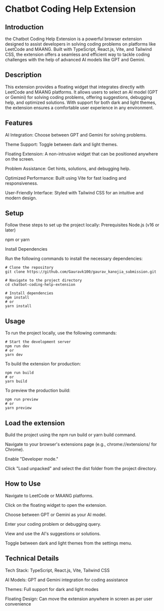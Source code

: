 
# Chatbot Coding Help Extension


## Introduction
the Chatbot Coding Help Extension is a powerful browser extension designed to assist developers in solving coding problems on platforms like LeetCode and MAANG. Built with TypeScript, React.js, Vite, and Tailwind CSS, the extension offers a seamless and efficient way to tackle coding challenges with the help of advanced AI models like GPT and Gemini.


## Description
This extension provides a floating widget that integrates directly with LeetCode and MAANG platforms. It allows users to select an AI model (GPT or Gemini) for solving coding problems, offering suggestions, debugging help, and optimized solutions. With support for both dark and light themes, the extension ensures a comfortable user experience in any environment.

## Features
AI Integration: Choose between GPT and Gemini for solving problems.

Theme Support: Toggle between dark and light themes.

Floating Extension: A non-intrusive widget that can be positioned anywhere on the screen.

Problem Assistance: Get hints, solutions, and debugging help.

Optimized Performance: Built using Vite for fast loading and responsiveness.

User-Friendly Interface: Styled with Tailwind CSS for an intuitive and modern design.

## Setup
Follow these steps to set up the project locally:
Prerequisites
Node.js (v16 or later)

npm or yarn

Install Dependencies

Run the following commands to install the necessary dependencies:

```
# Clone the repository
git clone https://github.com/Gauravk100/gaurav_kanojia_submission.git

# Navigate to the project directory
cd chatbot-coding-help-extension

# Install dependencies
npm install
# or
yarn install
```
## Usage
To run the project locally, use the following commands:
```
# Start the development server
npm run dev
# or
yarn dev

```
To build the extension for production:
```
npm run build
# or
yarn build
```
To preview the production build:
```
npm run preview
# or
yarn preview
```




## Load the extension 

Build the project using the npm run build or yarn build command.

Navigate to your browser's extensions page (e.g., chrome://extensions/ for Chrome).

Enable "Developer mode."

Click "Load unpacked" and select the dist folder from the project directory.

## How to Use

Navigate to LeetCode or MAANG platforms.

Click on the floating widget to open the extension.

Choose between GPT or Gemini as your AI model.

Enter your coding problem or debugging query.

View and use the AI's suggestions or solutions.

Toggle between dark and light themes from the settings menu.

## Technical Details

Tech Stack: TypeScript, React.js, Vite, Tailwind CSS

AI Models: GPT and Gemini integration for coding assistance

Themes: Full support for dark and light modes

Floating Design: Can move the extension anywhere in screen as per user convenience 





